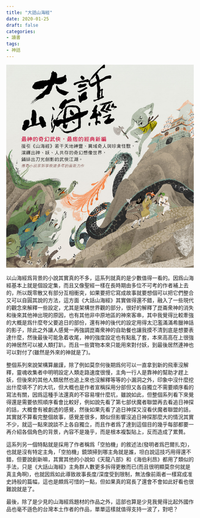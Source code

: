 ```yaml
---
title: "大話山海經"
date: 2020-01-25
draft: false
categories:
- 讀書
tags:
- 神話
---
```

![大話山海經](talk-big-of-mountains-and-seas.jpg)

以山海經爲背景的小說其實真的不多，這系列就真的是少數值得一看的。因爲山海經基本上就是個設定集，而且又像聖經一樣在長時期由多位不可考的作者補上去的，所以既零散又有部分互相衝突，如果要把它寫成故事就要想個可以把它們整合又可以自圓其說的方法，這方面《大話山海經》其實做得還不錯，融入了一些現代的觀念來解釋一些設定，尤其是架構世界觀的部分，很好的解釋了崑崙衆神的消失和後來其他神出現的原因，也有其他非中原地區的神來客串，其中我覺得比較牽強的大概是爲什麼夸父要追日的部份，還有神的後代的設定用得太氾濫滿滿希臘神話的影子，除此之外讓人感覺一再強調崑崙衆神的自助餐也讓我摸不清到底是想要表達什麼，然後最後可能急着收尾，神的強度設定也有點亂了套，本來高高在上很強的神居然可以被人類打趴，而且一些寶物本來只能用來對付妖，到最後居然連神也可以對付了(雖然是外來的神就是了)。

整個系列來說架構算嚴謹，除了例如莫奈何後期爲何可以一直拿到新的飛車沒解釋，靈魂收集者中明明設定人類走路速度很慢，主角一行人是靠神的幫助才趕上妖，但後來的其他人類居然也追上來也沒解釋等等的小漏洞之外，印象中沒什麼挖出什麼填不了的大坑，但大概也是作者宣稱採用分部但又各自獨立不需要順序看的寫法有關，因爲這種手法還真的不容易埋什麼坑，雖說如此，但整個系列看下來覺得還是需要依照順序看會比較好，例如說先看了第七部伏魔者聯盟再去看追日神探的話，大概會有被劇透的感覺，然後如果先看了追日神探又沒看伏魔者聯盟的話，其實就不算看完整個故事，感覺差很多，類似但影響沒追日神探那麼大的情況其實不少，就這一點來說談不上各自獨立，而且作者爲了達到這個目的幾乎每部都要一再介紹各個角色的背景，內容不是幾乎，而是根本複製貼上，反而造成了累贅。

這系列另一個特點就是採用了作者稱爲「空拍機」的敘述法(發明者爲巴爾扎克)，也就是沒有特定主角，「空拍機」鏡頭掃到哪主角就是誰，坦白說這技巧用得還不錯，但要說創新嘛，其實其他的小說如《天龍八部》和《海伯利昂》都用了類似的手法，只是《大話山海經》主角群人數更多拆得更散而已(而且很明顯莫奈何就是真主角啊)，也就因爲如此導致故事長度/深度受到限制，無法像前兩者一樣寫成准史詩般的篇幅，這也是頗爲可惜的一點，但如果真的寫長了還會不會如此好看也很難說就是了。

最後，除了是少見的山海經爲題材的作品之外，這部也算是少見我覺得比起外國作品也毫不遜色的台灣本土作者的作品，單單這樣就值得支持一波了，對吧？
